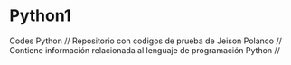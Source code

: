 # Python1
Codes Python //
Repositorio con codigos de prueba de Jeison Polanco //
Contiene información relacionada al lenguaje de programación Python //
